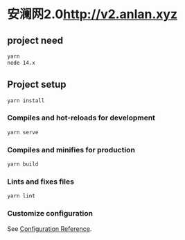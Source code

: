 # 安澜网2.0<http://v2.anlan.xyz>

## project need

``` txt
yarn
node 14.x
```

## Project setup

``` shell
yarn install
```

### Compiles and hot-reloads for development

``` shell
yarn serve
```

### Compiles and minifies for production

``` shell
yarn build
```

### Lints and fixes files

``` shell
yarn lint
```

### Customize configuration

See [Configuration Reference](https://cli.vuejs.org/config/).
